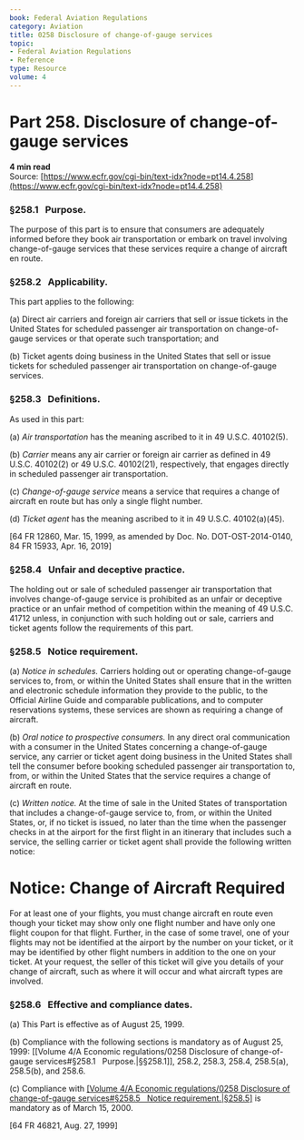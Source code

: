 ```yaml
---
book: Federal Aviation Regulations
category: Aviation
title: 0258 Disclosure of change-of-gauge services
topic:
- Federal Aviation Regulations
- Reference
type: Resource
volume: 4
---
```


# Part 258. Disclosure of change-of-gauge services
**4 min read**  
Source: [https://www.ecfr.gov/cgi-bin/text-idx?node=pt14.4.258](https://www.ecfr.gov/cgi-bin/text-idx?node=pt14.4.258)

<div>

### §258.1   Purpose.

The purpose of this part is to ensure that consumers are adequately informed before they book air transportation or embark on travel involving change-of-gauge services that these services require a change of aircraft en route.

### §258.2   Applicability.

This part applies to the following:

\(a\) Direct air carriers and foreign air carriers that sell or issue tickets in the United States for scheduled passenger air transportation on change-of-gauge services or that operate such transportation; and

\(b\) Ticket agents doing business in the United States that sell or issue tickets for scheduled passenger air transportation on change-of-gauge services.

### §258.3   Definitions.

As used in this part:

\(a\) *Air transportation* has the meaning ascribed to it in 49 U.S.C. 40102(5).

\(b\) *Carrier* means any air carrier or foreign air carrier as defined in 49 U.S.C. 40102(2) or 49 U.S.C. 40102(21), respectively, that engages directly in scheduled passenger air transportation.

\(c\) *Change-of-gauge service* means a service that requires a change of aircraft en route but has only a single flight number.

\(d\) *Ticket agent* has the meaning ascribed to it in 49 U.S.C. 40102(a)(45).

\[64 FR 12860, Mar. 15, 1999, as amended by Doc. No. DOT-OST-2014-0140, 84 FR 15933, Apr. 16, 2019\]

### §258.4   Unfair and deceptive practice.

The holding out or sale of scheduled passenger air transportation that involves change-of-gauge service is prohibited as an unfair or deceptive practice or an unfair method of competition within the meaning of 49 U.S.C. 41712 unless, in conjunction with such holding out or sale, carriers and ticket agents follow the requirements of this part.

### §258.5   Notice requirement.

\(a\) *Notice in schedules.* Carriers holding out or operating change-of-gauge services to, from, or within the United States shall ensure that in the written and electronic schedule information they provide to the public, to the Official Airline Guide and comparable publications, and to computer reservations systems, these services are shown as requiring a change of aircraft.

\(b\) *Oral notice to prospective consumers.* In any direct oral communication with a consumer in the United States concerning a change-of-gauge service, any carrier or ticket agent doing business in the United States shall tell the consumer before booking scheduled passenger air transportation to, from, or within the United States that the service requires a change of aircraft en route.

\(c\) *Written notice.* At the time of sale in the United States of transportation that includes a change-of-gauge service to, from, or within the United States, or, if no ticket is issued, no later than the time when the passenger checks in at the airport for the first flight in an itinerary that includes such a service, the selling carrier or ticket agent shall provide the following written notice:

<div>

# Notice: Change of Aircraft Required

For at least one of your flights, you must change aircraft en route even though your ticket may show only one flight number and have only one flight coupon for that flight. Further, in the case of some travel, one of your flights may not be identified at the airport by the number on your ticket, or it may be identified by other flight numbers in addition to the one on your ticket. At your request, the seller of this ticket will give you details of your change of aircraft, such as where it will occur and what aircraft types are involved.

</div>

### §258.6   Effective and compliance dates.

\(a\) This Part is effective as of August 25, 1999.

\(b\) Compliance with the following sections is mandatory as of August 25, 1999: [[Volume 4/A Economic regulations/0258 Disclosure of change-of-gauge services#§258.1   Purpose.|§§258.1]], 258.2, 258.3, 258.4, 258.5(a), 258.5(b), and 258.6.

\(c\) Compliance with [[Volume 4/A Economic regulations/0258 Disclosure of change-of-gauge services#§258.5   Notice requirement.|§258.5]](c) is mandatory as of March 15, 2000.

\[64 FR 46821, Aug. 27, 1999\]

</div>